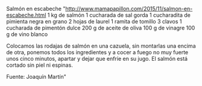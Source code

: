 Salmón en escabeche	"http://www.mamapapillon.com/2015/11/salmon-en-escabeche.html  1 kg de salmón
1 cucharada de sal gorda
1 cucharadita de pimienta negra en grano
2 hojas de laurel
1 ramita de tomillo
3 clavos
1 cucharada de pimentón dulce
200 g de aceite de oliva
100 g de vinagre
100 g de vino blanco

Colocamos las rodajas de salmón en una cazuela, sin montarlas una encima de otra, ponemos todos los ingredientes y a cocer a fuego no muy fuerte unos cinco minutos, apartar y dejar que enfríe en su jugo.
El salmón está cortado sin piel ni espinas.

Fuente: Joaquín Martín"
